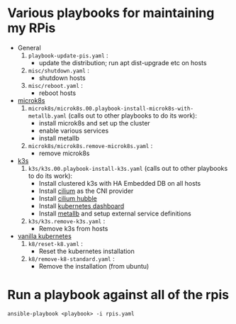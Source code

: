 # Various playbooks for maintaining my RPis

- General
  1. ``playbook-update-pis.yaml`` :
      * update the distribution; run apt dist-upgrade etc on hosts
  1. ``misc/shutdown.yaml`` :
      * shutdown hosts
  1. ``misc/reboot.yaml`` :
      * reboot hosts
- [microk8s](https://microk8s.io/docs)
  1. ``microk8s/microk8s.00.playbook-install-microk8s-with-metallb.yaml`` (calls out to other playbooks to do its work):
      * install microk8s and set up the cluster
      * enable various services
      * install metallb
  1. ``microk8s/microk8s.remove-microk8s.yaml`` :
      * remove microk8s
- [k3s](https://k3s.io/)
  1. ``k3s/k3s.00.playbook-install-k3s.yaml`` (calls out to other playbooks to do its work):
      * Install clustered k3s with HA Embedded DB on all hosts
      * Install [cilium](https://cilium.io/) as the CNI provider
      * Install [cilium hubble](https://docs.cilium.io/en/stable/intro/#what-is-hubble)
      * Install [kubernetes dashboard](https://github.com/kubernetes/dashboard)
      * Install [metallb](https://metallb.org/) and setup external service definitions
  1. ``k3s/k3s.remove-k3s.yaml`` :
      * Remove k3s from hosts
- [vanilla kubernetes](https://kubernetes.io/)
  1. ``k8/reset-k8.yaml`` :
      * Reset the kubernetes installation
  1. ``k8/remove-k8-standard.yaml`` :
      * Remove the installation (from ubuntu)


# Run a playbook against all of the rpis

```
ansible-playbook <playbook> -i rpis.yaml
```
